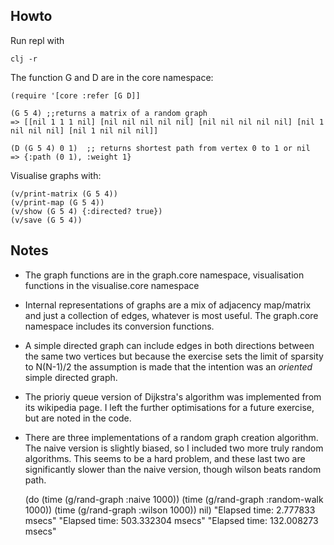 ## Howto

Run repl with

    clj -r

The function G and D are in the core namespace:

    (require '[core :refer [G D]]

    (G 5 4) ;;returns a matrix of a random graph
    => [[nil 1 1 1 nil] [nil nil nil nil nil] [nil nil nil nil nil] [nil 1 nil nil nil] [nil 1 nil nil nil]]

    (D (G 5 4) 0 1)  ;; returns shortest path from vertex 0 to 1 or nil
    => {:path (0 1), :weight 1}
    
Visualise graphs with:
    
    (v/print-matrix (G 5 4))
    (v/print-map (G 5 4))
    (v/show (G 5 4) {:directed? true})
    (v/save (G 5 4))
    
## Notes 
- The graph functions are in the graph.core namespace, visualisation functions
  in the visualise.core namespace
- Internal representations of graphs are a mix of adjacency map/matrix and just
  a collection of edges, whatever is most useful. The graph.core namespace
  includes its conversion functions.
- A simple directed graph can include edges in both directions between the same
two vertices but because the exercise sets the limit of sparsity to N(N-1)/2 the
assumption is made that the intention was an _oriented_ simple directed graph. 
- The prioriy queue version of Dijkstra's algorithm was implemented from its
  wikipedia page. I left the further optimisations for a future exercise, but
  are noted in the code.
- There are three implementations of a random graph creation algorithm. The
  naive version is slightly biased, so I included two more truly random
  algorithms. This seems to be a hard problem, and these last two are
  significantly slower than the naive version, though wilson beats random path.
   
   
    (do
      (time (g/rand-graph :naive 1000))
      (time (g/rand-graph :random-walk 1000))
      (time (g/rand-graph :wilson 1000))
      nil)
    "Elapsed time: 2.777833 msecs"
    "Elapsed time: 503.332304 msecs"
    "Elapsed time: 132.008273 msecs"
